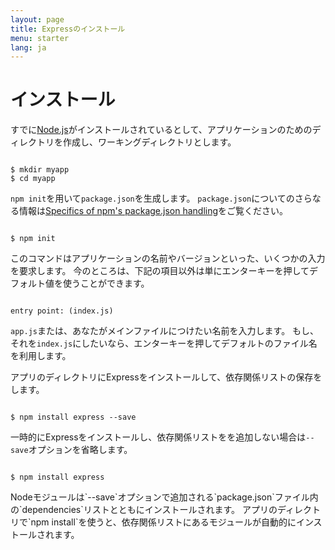 ```yaml
---
layout: page
title: Expressのインストール
menu: starter
lang: ja
---
```


# インストール

すでに[Node.js](https://nodejs.org/)がインストールされているとして、アプリケーションのためのディレクトリを作成し、ワーキングディレクトリとします。

<pre><code class="language-sh" translate="no">
$ mkdir myapp
$ cd myapp
</code></pre>

`npm init`を用いて`package.json`を生成します。
`package.json`についてのさらなる情報は[Specifics of npm's package.json handling](https://docs.npmjs.com/files/package.json)をご覧ください。

<pre><code class="language-sh" translate="no">
$ npm init
</code></pre>

このコマンドはアプリケーションの名前やバージョンといった、いくつかの入力を要求します。
今のところは、下記の項目以外は単にエンターキーを押してデフォルト値を使うことができます。

<pre><code class="language-sh" translate="no">
entry point: (index.js)
</code></pre>

`app.js`または、あなたがメインファイルにつけたい名前を入力します。
もし、それを`index.js`にしたいなら、エンターキーを押してデフォルトのファイル名を利用します。

アプリのディレクトリにExpressをインストールして、依存関係リストの保存をします。

<pre><code class="language-sh" translate="no">
$ npm install express --save
</code></pre>

一時的にExpressをインストールし、依存関係リストをを追加しない場合は`--save`オプションを省略します。

<pre><code class="language-sh" translate="no">
$ npm install express
</code></pre>

<div class="doc-box doc-info" markdown="1">
Nodeモジュールは`--save`オプションで追加される`package.json`ファイル内の`dependencies`リストとともにインストールされます。
アプリのディレクトリで`npm install`を使うと、依存関係リストにあるモジュールが自動的にインストールされます。
</div>
